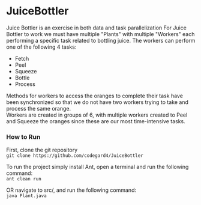 # JuiceBottler

Juice Bottler is an exercise in both data and task parallelization
For Juice Bottler to work we must have multiple "Plants" with multiple "Workers" each performing a specific task related to bottling juice.
The workers can perform one of the following 4 tasks:
- Fetch
- Peel
- Squeeze
- Bottle
- Process

Methods for workers to access the oranges to complete their task have been synchronized so that we do not have two workers trying to take and process the same orange.  
Workers are created in groups of 6, with multiple workers created to Peel and Squeeze the oranges since these are our most time-intensive tasks.  

### How to Run

First, clone the git repository  
```git clone https://github.com/codegard4/JuiceBottler```

To run the project simply install Ant, open a terminal and run the following command:  
    ```ant clean run```
  
OR navigate to src/, and run the following command:  
    ```java Plant.java```  

